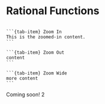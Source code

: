 # Rational Functions

````{tab-set}

```{tab-item} Zoom In
This is the zoomed-in content.
```

```{tab-item} Zoom Out
content
```

```{tab-item} Zoom Wide
more content
```
````
Coming soon! 2
